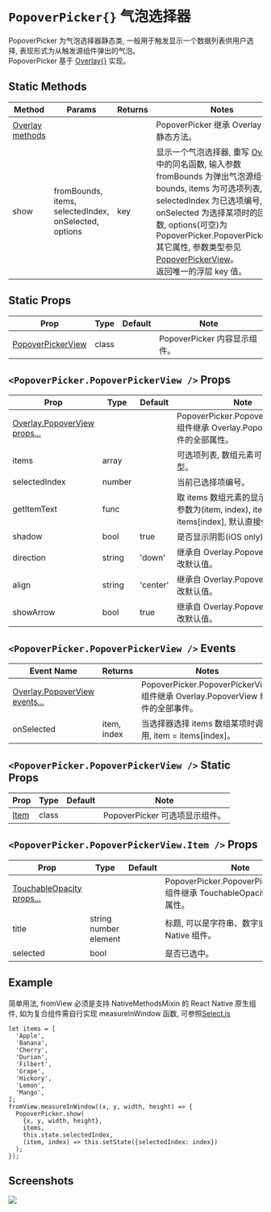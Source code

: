 # `PopoverPicker{}` 气泡选择器
PopoverPicker 为气泡选择器静态类, 一般用于触发显示一个数据列表供用户选择, 表现形式为从触发源组件弹出的气泡。<br/>PopoverPicker 基于 [Overlay{}](./Overlay.md) 实现。

## Static Methods
| Method | Params | Returns | Notes |
|---|---|---|---|
| [Overlay methods](./Overlay.md) |  |  | PopoverPicker 继承 Overlay 的全部静态方法。
| show | fromBounds, items, selectedIndex, onSelected, options | key | 显示一个气泡选择器, 重写 [Overlay{}](./Overlay.md) 中的同名函数, 输入参数 fromBounds 为弹出气泡源组件 bounds, items 为可选项列表, selectedIndex 为已选项编号, onSelected 为选择某项时的回调函数, options(可空)为 PopoverPicker.PopoverPickerView 其它属性, 参数类型参见 [PopoverPickerView](#popoverpickerpopoverpickerview--props)。<br/>返回唯一的浮层 key 值。

## Static Props
| Prop | Type | Default | Note |
|---|---|---|---|
| [PopoverPickerView](#popoverpickerpopoverpickerview--props) | class |  | PopoverPicker 内容显示组件。

## `<PopoverPicker.PopoverPickerView />` Props
| Prop | Type | Default | Note |
|---|---|---|---|
| [Overlay.PopoverView props...](./Overlay.md#overlaypopoverview--props) |  |  | PopoverPicker.PopoverPickerView 组件继承 Overlay.PopoverView 组件的全部属性。
| items | array |  | 可选项列表, 数组元素可以是任何类型。
| selectedIndex | number |  | 当前已选择项编号。
| getItemText | func |  | 取 items 数组元素的显示文本, 传入参数为(item, index), item = items[index], 默认直接使用 item
| shadow | bool | true | 是否显示阴影(iOS only)。
| direction | string | 'down' | 继承自 Overlay.PopoverView 并修改默认值。
| align | string | 'center' | 继承自 Overlay.PopoverView 并修改默认值。
| showArrow | bool | true | 继承自 Overlay.PopoverView 并修改默认值。

## `<PopoverPicker.PopoverPickerView />` Events
| Event Name | Returns | Notes |
|---|---|---|
| [Overlay.PopoverView events...](./Overlay.md#overlaypopoverview--props) |  | PopoverPicker.PopoverPickerView 组件继承 Overlay.PopoverView 组件的全部事件。
| onSelected | item, index | 当选择器选择 items 数组某项时调用, item = items[index]。

## `<PopoverPicker.PopoverPickerView />` Static Props
| Prop | Type | Default | Note |
|---|---|---|---|
| [Item](#popoverpickerpopoverpickerviewitem--props) | class |  | PopoverPicker 可选项显示组件。

## `<PopoverPicker.PopoverPickerView.Item />` Props
| Prop | Type | Default | Note |
|---|---|---|---|
| [TouchableOpacity props...](https://facebook.github.io/react-native/docs/touchableopacity.html) |  |  | PopoverPicker.PopoverPickerView.Item 组件继承 TouchableOpacity 组件的全部属性。
| title | string<br/>number<br/>element |  | 标题, 可以是字符串、数字或 React Native 组件。
| selected | bool |  | 是否已选中。

## Example
简单用法, fromView 必须是支持 NativeMethodsMixin 的 React Native 原生组件, 如为复合组件需自行实现 measureInWindow 函数, 可参照[Select.js](/components/Select/Select.js)
```
let items = [
  'Apple',
  'Banana',
  'Cherry',
  'Durian',
  'Filbert',
  'Grape',
  'Hickory',
  'Lemon',
  'Mango',
];
fromView.measureInWindow((x, y, width, height) => {
  PopoverPicker.show(
    {x, y, width, height},
    items,
    this.state.selectedIndex,
    (item, index) => this.setState({selectedIndex: index})
  );
});
```


## Screenshots
![](../../screenshots/20-PopoverPicker.png)
